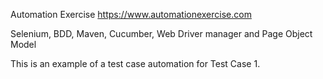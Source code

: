 Automation Exercise 
https://www.automationexercise.com

Selenium, BDD, Maven, Cucumber, Web Driver manager and Page Object Model

This is an example of a test case automation for Test Case 1.

